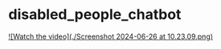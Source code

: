 # disabled_people_chatbot


[![Watch the video](./Screenshot 2024-06-26 at 10.23.09.png)](https://www.youtube.com/watch?v=SPOWk2eRYrw)
